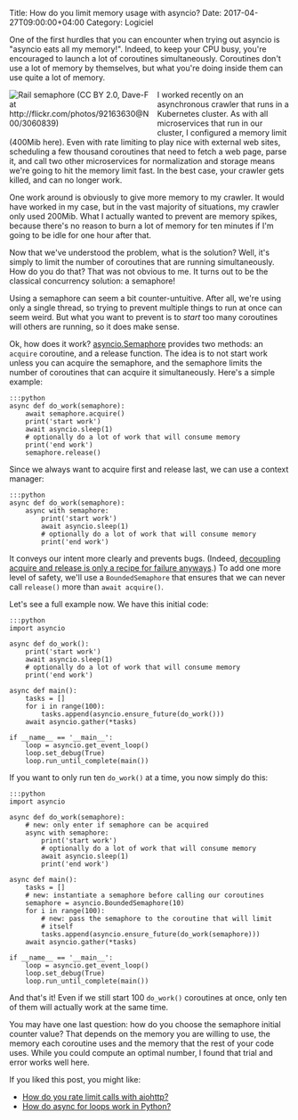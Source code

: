 Title: How do you limit memory usage with asyncio?
Date: 2017-04-27T09:00:00+04:00
Category: Logiciel

One of the first hurdles that you can encounter when trying out
asyncio is "asyncio eats all my memory!". Indeed, to keep your CPU
busy, you're encouraged to launch a lot of coroutines simultaneously.
Coroutines don't use a lot of memory by themselves, but what you're
doing inside them can use quite a lot of memory. 

<img alt="Rail semaphore (CC BY 2.0, Dave-F at http://flickr.com/photos/92163630@N00/3060839)" src="{static}/images/asyncio_ram_semaphore.jpg" style="float: left; max-width:50%; max-height: 300px; height:auto; padding: 0 1em 1em 0"/>

I worked recently on an asynchronous crawler that runs in a Kubernetes
cluster. As with all microservices that run in our cluster, I
configured a memory limit (400Mib here). Even with rate limiting to
play nice with external web sites, scheduling a few thousand
coroutines that need to fetch a web page, parse it, and call two other
microservices for normalization and storage means we're going to hit
the memory limit fast. In the best case, your crawler gets killed, and
can no longer work.

One work around is obviously to give more memory to my crawler. It
would have worked in my case, but in the vast majority of situations,
my crawler only used 200Mib. What I actually wanted to prevent are
memory spikes, because there's no reason to burn a lot of memory for
ten minutes if I'm going to be idle for one hour after that.

Now that we've understood the problem, what is the solution? Well,
it's simply to limit the number of coroutines that are running
simultaneously. How do you do that? That was not obvious to me. It
turns out to be the classical concurrency solution: a semaphore!

Using a semaphore can seem a bit counter-untuitive. After all, we're
using only a single thread, so trying to prevent multiple things to
run at once can seem weird. But what you want to prevent is to *start*
too many coroutines will others are running, so it does make sense.

Ok, how does it work?
[asyncio.Semaphore](https://docs.python.org/3/library/asyncio-sync.html#asyncio.Semaphore)
provides two methods: an `acquire` coroutine, and a release function.
The idea is to not start work unless you can acquire the semaphore,
and the semaphore limits the number of coroutines that can acquire it
simultaneously. Here's a simple example:

    :::python
    async def do_work(semaphore):
        await semaphore.acquire()
        print('start work')
        await asyncio.sleep(1)
        # optionally do a lot of work that will consume memory
        print('end work')
        semaphore.release()

Since we always want to acquire first and release last, we can use a
context manager:

    :::python
    async def do_work(semaphore):
        async with semaphore:
            print('start work')
            await asyncio.sleep(1)
            # optionally do a lot of work that will consume memory
            print('end work')

It conveys our intent more clearly and prevents bugs. (Indeed,
[decoupling acquire and release is only a recipe for failure
anyways](http://web.stanford.edu/~engler/deviant-sosp-01.pdf).) To add
one more level of safety, we'll use a `BoundedSemaphore` that ensures
that we can never call `release()` more than `await acquire()`.

Let's see a full example now. We have this initial code:

    :::python
    import asyncio

    async def do_work():
        print('start work')
        await asyncio.sleep(1)
        # optionally do a lot of work that will consume memory
        print('end work')

    async def main():
        tasks = []
        for i in range(100):
            tasks.append(asyncio.ensure_future(do_work()))
        await asyncio.gather(*tasks)

    if __name__ == '__main__':
        loop = asyncio.get_event_loop()
        loop.set_debug(True)
        loop.run_until_complete(main())

If you want to only run ten `do_work()` at a time, you now simply do
this:

    :::python
    import asyncio

    async def do_work(semaphore):
        # new: only enter if semaphore can be acquired
        async with semaphore:
            print('start work')
            # optionally do a lot of work that will consume memory
            await asyncio.sleep(1)
            print('end work')

    async def main():
        tasks = []
        # new: instantiate a semaphore before calling our coroutines
        semaphore = asyncio.BoundedSemaphore(10)
        for i in range(100):
            # new: pass the semaphore to the coroutine that will limit
            # itself
            tasks.append(asyncio.ensure_future(do_work(semaphore)))
        await asyncio.gather(*tasks)

    if __name__ == '__main__':
        loop = asyncio.get_event_loop()
        loop.set_debug(True)
        loop.run_until_complete(main())

And that's it! Even if we still start 100 `do_work()` coroutines at
once, only ten of them will actually work at the same time.

You may have one last question: how do you choose the semaphore
initial counter value? That depends on the memory you are willing to
use, the memory each coroutine uses and the memory that the rest of
your code uses. While you could compute an optimal number, I found
that trial and error works well here.

If you liked this post, you might like:

 * [How do you rate limit calls with aiohttp?](https://quentin.pradet.me/blog/how-do-you-rate-limit-calls-with-aiohttp.html)
 * [How do async for loops work in Python?](https://quentin.pradet.me/blog/using-asynchronous-for-loops-in-python.html)

<!-- vim: spelllang=en
-->
